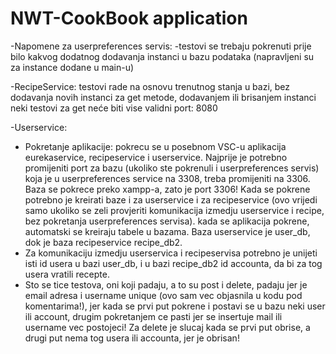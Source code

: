 # NWT-CookBook application

-Napomene za userpreferences servis:
  -testovi se trebaju pokrenuti prije bilo kakvog dodatnog dodavanja instanci u bazu podataka (napravljeni su za instance dodane u main-u)
  
-RecipeService: testovi rade na osnovu trenutnog stanja u bazi, bez dodavanja novih instanci za get metode, dodavanjem ili brisanjem instanci neki testovi za get neće biti vise validni
  port: 8080
  
 
 -Userservice: 
  - Pokretanje aplikacije: pokrecu se u posebnom VSC-u aplikacija eurekaservice, recipeservice i userservice. Najprije je potrebno promijeniti port za bazu (ukoliko ste pokrenuli i userpreferences servis) koja je u userpreferences service na 3308, treba promijeniti na 3306. Baza se pokrece preko xampp-a, zato je port 3306! Kada se pokrene potrebno je kreirati baze i za userservice i za recipeservice (ovo vrijedi samo ukoliko se zeli provjeriti komunikacija izmedju userservice i recipe, bez pokretanja userpreferences servisa). kada se aplikacija pokrene, automatski se kreiraju tabele u bazama. 
  Baza userservice je user_db, dok je baza recipeservice recipe_db2.
  - Za komunikaciju izmedju userservica i recipeservisa potrebno je unijeti isti id usera u bazi user_db, i u bazi recipe_db2 id accounta, da bi za tog usera vratili recepte.
  - Sto se tice testova, oni koji padaju, a to su post i delete, padaju jer je email adresa i username unique (ovo sam vec objasnila u kodu pod komentarima!), jer kada se prvi put pokrene i postavi se u bazu neki user ili account, drugim pokretanjem ce pasti jer se insertuje mail ili username vec postojeci! Za delete je slucaj kada se prvi put obrise, a drugi put nema tog usera ili accounta, jer je obrisan!
  
  

